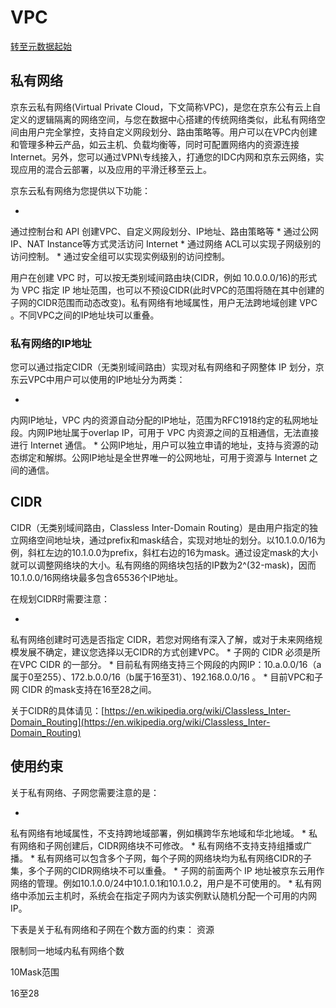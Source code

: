 # **VPC**

[转至元数据起始](http://cf.jd.com/pages/viewpage.action?pageId=96004112#page-metadata-start)

###

## **私有网络**

京东云私有网络(Virtual Private Cloud，下文简称VPC)，是您在京东公有云上自定义的逻辑隔离的网络空间，与您在数据中心搭建的传统网络类似，此私有网络空间由用户完全掌控，支持自定义网段划分、路由策略等。用户可以在VPC内创建和管理多种云产品，如云主机、负载均衡等，同时可配置网络内的资源连接Internet。另外，您可以通过VPN\专线接入，打通您的IDC内网和京东云网络，实现应用的混合云部署，以及应用的平滑迁移至云上。

京东云私有网络为您提供以下功能：

* 
通过控制台和 API 创建VPC、自定义网段划分、IP地址、路由策略等
* 
通过公网IP、NAT Instance等方式灵活访问 Internet
* 
通过网络 ACL可以实现子网级别的访问控制。
* 
通过安全组可以实现实例级别的访问控制。

用户在创建 VPC 时，可以按无类别域间路由块(CIDR，例如 10.0.0.0/16)的形式为 VPC 指定 IP 地址范围，也可以不预设CIDR(此时VPC的范围将随在其中创建的子网的CIDR范围而动态改变)。私有网络有地域属性，用户无法跨地域创建 VPC 。不同VPC之间的IP地址块可以重叠。

### 私有网络的IP地址

您可以通过指定CIDR（无类别域间路由）实现对私有网络和子网整体 IP 划分，京东云VPC中用户可以使用的IP地址分为两类：

* 
内网IP地址，VPC 内的资源自动分配的IP地址，范围为RFC1918约定的私网地址段。内网IP地址属于overlap IP，可用于 VPC 内资源之间的互相通信，无法直接进行 Internet 通信。
* 
公网IP地址，用户可以独立申请的地址，支持与资源的动态绑定和解绑。公网IP地址是全世界唯一的公网地址，可用于资源与 Internet 之间的通信。

## **CIDR**

CIDR（无类别域间路由，Classless Inter-Domain Routing）是由用户指定的独立网络空间地址块，通过prefix和mask结合，实现对地址的划分。以10.1.0.0/16为例，斜杠左边的10.1.0.0为prefix，斜杠右边的16为mask。通过设定mask的大小就可以调整网络块的大小。私有网络的网络块包括的IP数为2^(32-mask)，因而10.1.0.0/16网络块最多包含65536个IP地址。

在规划CIDR时需要注意：

* 
私有网络创建时可选是否指定 CIDR，若您对网络有深入了解，或对于未来网络规模发展不确定，建议您选择以无CIDR的方式创建VPC。
* 
子网的 CIDR 必须是所在VPC CIDR 的一部分。
* 
目前私有网络支持三个网段的内网IP：10.a.0.0/16（a属于0至255）、172.b.0.0/16（b属于16至31）、192.168.0.0/16 。
* 
目前VPC和子网 CIDR 的mask支持在16至28之间。

关于CIDR的具体请见：[https://en.wikipedia.org/wiki/Classless_Inter-Domain_Routing](https://en.wikipedia.org/wiki/Classless_Inter-Domain_Routing)

## **使用约束**

关于私有网络、子网您需要注意的是：

* 
私有网络有地域属性，不支持跨地域部署，例如横跨华东地域和华北地域。
* 
私有网络和子网创建后，CIDR网络块不可修改。
* 
私有网络不支持支持组播或广播。
* 
私有网络可以包含多个子网，每个子网的网络块均为私有网络CIDR的子集，多个子网的CIDR网络块不可以重叠。
* 
子网的前面两个 IP 地址被京东云用作网络的管理。例如10.1.0.0/24中10.1.0.1和10.1.0.2，用户是不可使用的。
* 
私有网络中添加云主机时，系统会在指定子网内为该实例默认随机分配一个可用的内网 IP。

下表是关于私有网络和子网在个数方面的约束：
资源

限制同一地域内私有网络个数

10Mask范围

16至28